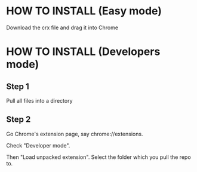 HOW TO INSTALL (Easy mode)
=============

Download the crx file and drag it into Chrome

HOW TO INSTALL (Developers mode)
=============

Step 1
-------------
Pull all files into a directory

Step 2
-------------
Go Chrome's extension page, say chrome://extensions.

Check "Developer mode".

Then "Load unpacked extension". Select the folder which you pull the repo to.
